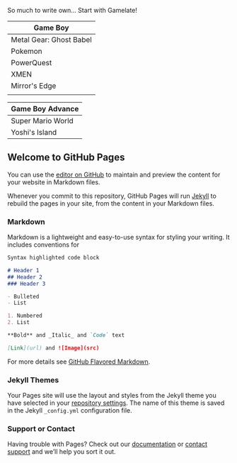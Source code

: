 So much to write own...
Start with Gamelate!

Game Boy                 | 
-------------------------|
Metal Gear: Ghost Babel  | 
Pokemon                  | 
PowerQuest               | 
XMEN                     | 
Mirror's Edge            | 
                         |

Game Boy Advance         | 
-------------------------| 
Super Mario World        | a
Yoshi's Island           | a

## Welcome to GitHub Pages

You can use the [editor on GitHub](https://github.com/abakasam/abakasam/edit/pages/docs/index.md) to maintain and preview the content for your website in Markdown files.

Whenever you commit to this repository, GitHub Pages will run [Jekyll](https://jekyllrb.com/) to rebuild the pages in your site, from the content in your Markdown files.

### Markdown

Markdown is a lightweight and easy-to-use syntax for styling your writing. It includes conventions for

```markdown
Syntax highlighted code block

# Header 1
## Header 2
### Header 3

- Bulleted
- List

1. Numbered
2. List

**Bold** and _Italic_ and `Code` text

[Link](url) and ![Image](src)
```

For more details see [GitHub Flavored Markdown](https://guides.github.com/features/mastering-markdown/).

### Jekyll Themes

Your Pages site will use the layout and styles from the Jekyll theme you have selected in your [repository settings](https://github.com/abakasam/abakasam/settings/pages). The name of this theme is saved in the Jekyll `_config.yml` configuration file.

### Support or Contact

Having trouble with Pages? Check out our [documentation](https://docs.github.com/categories/github-pages-basics/) or [contact support](https://support.github.com/contact) and we’ll help you sort it out.
